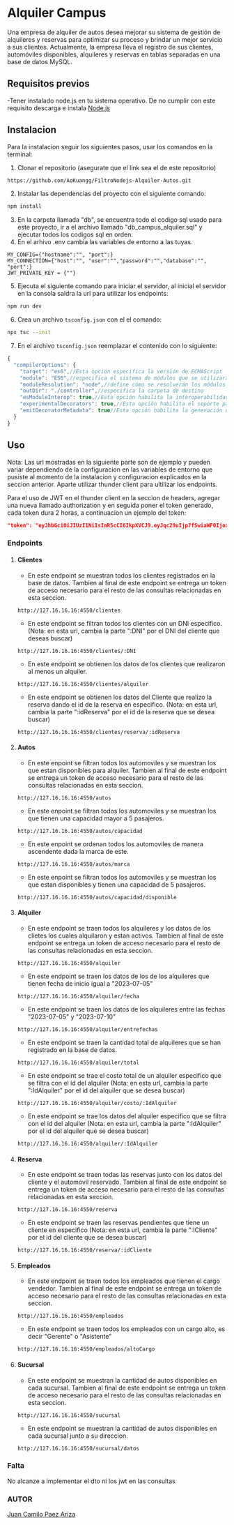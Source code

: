 # Alquiler Campus
Una empresa de alquiler de autos desea mejorar su sistema de gestión de alquileres y reservas para optimizar su proceso y brindar un mejor servicio a sus clientes. Actualmente, la empresa lleva el registro de sus clientes, automóviles disponibles, alquileres y reservas en tablas separadas en una base de datos MySQL.

## Requisitos previos

-Tener instalado node.js en tu sistema operativo. De no cumplir con este requisito descarga e instala [Node.js](https://nodejs.org/es/download)

## Instalacion

Para la instalacion seguir los siguientes pasos, usar los comandos en la terminal:

1. Clonar el repositorio (asegurate que el link sea el de este repositorio)
```bash
https://github.com/AoKuangg/FiltroNodejs-Alquiler-Autos.git
```
2. Instalar las dependencias del proyecto con el siguiente comando:
```bash
npm install
```
3. En la carpeta llamada "db", se encuentra todo el codigo sql usado para este proyecto, ir a el archivo llamado "db_campus_alquiler.sql" y ejecutar todos los codigos sql en orden.
4. En el arhivo .env cambia las variables de entorno a las tuyas.
```
MY_CONFIG={"hostname":"", "port":}
MY_CONNECTION={"host":"", "user":"","password":"","database":"", "port":}
JWT_PRIVATE_KEY = {""}
```
5. Ejecuta el siguiente comando para iniciar el servidor, al inicial el servidor en la consola saldra la url para utilizar los endpoints:
```bash
npm run dev
```
6. Crea un archivo `tsconfig.json` con el el comando:
```bash
npx tsc --init
```
7. En el archivo `tsconfig.json` reemplazar el contenido con lo siguiente:
```ts
{
  "compilerOptions": {
    "target": "es6",//Esta opción especifica la versión de ECMAScript
    "module": "ES6",//especifica el sistema de módulos que se utilizará al compilador 
    "moduleResolution": "node",//define cómo se resolverán los módulos al importarlos
    "outDir": "./controller",//especifica la carpeta de destino
    "esModuleInterop": true,//Esta opción habilita la interoperabilidad de módulos
    "experimentalDecorators": true,//Esta opción habilita el soporte para decoradores 
    "emitDecoratorMetadata": true//Esta opción habilita la generación de metadatos
  }
}
```
## Uso
Nota:
Las url mostradas en la siguiente parte son de ejemplo y pueden variar dependiendo de la configuracion en las variables de entorno que pusiste al momento de la instalacion y configuracion explicados en la seccion anterior.
Aparte utilizar thunder client para ultilizar los endpoints.

Para el uso de JWT en el thunder client en la seccion de headers, agregar una nueva llamado authorization y en seguida poner el token generado, cada token dura 2 horas, a continuacion un ejemplo del token:
```json
"token": "eyJhbGciOiJIUzI1NiIsInR5cCI6IkpXVCJ9.eyJqc29uIjp7fSwiaWF0IjoxNjkwODQzMDk3LCJleHAiOjE2OTA4NTc0OTd9.VPnnwiKhNkjnFCPPVlMxraZcCJu5qGz80hgoBSCLiHM"
```

### Endpoints

1. #### Clientes
    - En este endpoint se muestran todos los clientes registrados en la base de datos. Tambien al final de este endpoint se entrega un token de acceso necesario para el resto de las consultas relacionadas en esta seccion.
    ```
    http://127.16.16.16:4550/clientes
    ```
    - En este endpoint se filtran todos los clientes con un DNI especifico. (Nota: en esta url, cambia la parte ":DNI" por el DNI del cliente que deseas buscar)
    ```
    http://127.16.16.16:4550/clientes/:DNI
    ```
    - En este endpoint se obtienen los datos de los clientes que realizaron al menos un alquiler.
    ```
    http://127.16.16.16:4550/clientes/alquiler
    ```
    - En este endpoint se obtienen los datos del Cliente que realizo la reserva dando el id de la reserva en especifico. (Nota: en esta url, cambia la parte ":idReserva" por el id de la reserva que se desea buscar)
    ```
    http://127.16.16.16:4550/clientes/reserva/:idReserva
    ```

2. #### Autos
    - En este enpoint se filtran todos los automoviles y se muestran los que estan disponibles para alquiler. Tambien al final de este endpoint se entrega un token de acceso necesario para el resto de las consultas relacionadas en esta seccion.
    ```
    http://127.16.16.16:4550/autos
    ```
    - En este enpoint se filtran todos los automoviles y se muestran los que tienen una capacidad mayor a 5 pasajeros.
    ```
    http://127.16.16.16:4550/autos/capacidad
    ```
    - En este enpoint se ordenan todos los automoviles de manera ascendente dada la marca de este.
    ```
    http://127.16.16.16:4550/autos/marca
    ```
    - En este enpoint se filtran todos los automoviles y se muestran los que estan disponibles y tienen una capacidad de 5 pasajeros.
    ```
    http://127.16.16.16:4550/autos/capacidad/disponible
    ```
3. #### Alquiler
    - En este endpoint se traen todos los alquileres y los datos de los clietes los cuales alquilaron y estan activos. Tambien al final de este endpoint se entrega un token de acceso necesario para el resto de las consultas relacionadas en esta seccion.
    ```
    http://127.16.16.16:4550/alquiler
    ```
    - En este endpoint se traen los datos de los de los alquileres que tienen fecha de inicio igual a  "2023-07-05"
    ```
    http://127.16.16.16:4550/alquiler/fecha
    ```
    - En este endpoint se traen los datos de los alquileres entre las fechas "2023-07-05" y "2023-07-10"
    ```
    http://127.16.16.16:4550/alquiler/entrefechas
    ```
    - En este endpoint se traen la cantidad total de alquileres que se han registrado en la base de datos.
    ```
    http://127.16.16.16:4550/alquiler/total
    ```
    - En este endpoint se trae el costo total de un alquiler especifico que se filtra con el id del alquiler (Nota: en esta url, cambia la parte ":IdAlquiler" por el id del alquiler que se desea buscar)
    ```
    http://127.16.16.16:4550/alquiler/costo/:IdAlquiler
    ```
    - En este endpoint se trae los datos del alquiler especifico que se filtra con el id del alquiler (Nota: en esta url, cambia la parte ":IdAlquiler" por el id del alquiler que se desea buscar)
    ```
    http://127.16.16.16:4550/alquiler/:IdAlquiler
    ```
4. #### Reserva
    - En este endpoint se traen todas las reservas junto con los datos del cliente y el automovil reservado. Tambien al final de este endpoint se entrega un token de acceso necesario para el resto de las consultas relacionadas en esta seccion.
    ```
    http://127.16.16.16:4550/reserva
    ```
    - En este endpoint se traen las reservas pendientes que tiene un cliente en especifico (Nota: en esta url, cambia la parte ":ICliente" por el id del cliente que se desea buscar)
    ```
    http://127.16.16.16:4550/reserva/:idCliente
    ```
5. #### Empleados
    - En este endpoint se traen todos los empleados que tienen el cargo vendedor. Tambien al final de este endpoint se entrega un token de acceso necesario para el resto de las consultas relacionadas en esta seccion.
    ```
    http://127.16.16.16:4550/empleados
    ```
    - En este endpoint se traen todos los empleados con un cargo alto, es decir "Gerente" o "Asistente"
    ```
    http://127.16.16.16:4550/empleados/altoCargo
    ```
6. #### Sucursal
    - En este endpoint se muestran la cantidad de autos disponibles en cada sucursal. Tambien al final de este endpoint se entrega un token de acceso necesario para el resto de las consultas relacionadas en esta seccion.
    ```
    http://127.16.16.16:4550/sucursal
    ```
    - En este endpoint se muestran la cantidad de autos disponibles en cada sucursal junto a su direccion.
    ```
    http://127.16.16.16:4550/sucursal/datos
    ```

### Falta
No alcanze a implementar el dto ni los jwt en las consultas


### AUTOR

[Juan Camilo Paez Ariza](https://github.com/AoKuangg)
